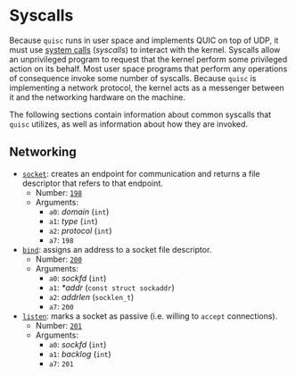 # Syscalls

Because `quisc` runs in user space and implements QUIC on top of UDP, it must
use [system calls](https://en.wikipedia.org/wiki/System_call) (_syscalls_) to
interact with the kernel. Syscalls allow an unprivileged program to request that
the kernel perform some privileged action on its behalf. Most user space
programs that perform any operations of consequence invoke some number of
syscalls. Because `quisc` is implementing a network protocol, the kernel acts as
a messenger between it and the networking hardware on the machine.

The following sections contain information about common syscalls that `quisc`
utilizes, as well as information about how they are invoked.

## Networking

- [`socket`](https://man7.org/linux/man-pages/man2/socket.2.html): creates an endpoint for communication and returns a file descriptor that refers to that endpoint.
    - Number: [`198`](https://github.com/torvalds/linux/blob/a19944809fe9942e6a96292490717904d0690c21/include/uapi/asm-generic/unistd.h#L588)
    - Arguments:
        - `a0`: _domain_ (`int`)
        - `a1`: _type_ (`int`)
        - `a2`: _protocol_ (`int`)
        - `a7`: `198`
- [`bind`](https://man7.org/linux/man-pages/man2/bind.2.html): assigns an address to a socket file descriptor.
    - Number: [`200`](https://github.com/torvalds/linux/blob/a19944809fe9942e6a96292490717904d0690c21/include/uapi/asm-generic/unistd.h#L592)
    - Arguments:
        - `a0`: _sockfd_ (`int`)
        - `a1`: _*addr_ (`const struct sockaddr`)
        - `a2`: _addrlen_ (`socklen_t`)
        - `a7`: `200`
- [`listen`](https://man7.org/linux/man-pages/man2/listen.2.html): marks a socket as passive (i.e. willing to `accept` connections).
    - Number: [`201`](https://github.com/torvalds/linux/blob/a19944809fe9942e6a96292490717904d0690c21/include/uapi/asm-generic/unistd.h#L594)
    - Arguments:
        - `a0`: _sockfd_ (`int`)
        - `a1`: _backlog_ (`int`)
        - `a7`: `201`